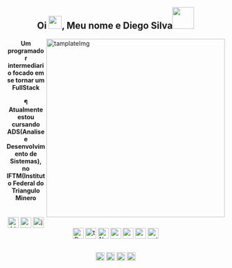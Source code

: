 <h2 align="center">Oi <img src="./image/wave.gif" width="30px">, Meu nome e Diego Silva<img src='https://user-images.githubusercontent.com/5713670/87202985-820dcb80-c2b6-11ea-9f56-7ec461c497c3.gif' width="50"></h2>

<img src="image/gg.gif" width="412" margin="0" align="right" alt="tamplateImg"/>

<h4 align="center" styles="color: red">Um programador intermediario focado em se tornar um FullStack<br><br>¶ Atualmente estou cursando ADS(Analise e Desenvolvimento de Sistemas), no IFTM(Instituto Federal do Triangulo Minero</h4>

<br>
<!-- TECNOLOGIAS -->
<div align="center" width="700">
    <img align="center" src=".github/tecSvg/html5.svg" alt="html5" width="25"/>
    <img align="center" src=".github/tecSvg/css3.svg" alt="css3" width="25"/>
    <img align="center" src=".github/tecSvg/javascript.svg" alt="javascript"width="25"/>
    <img align="center" src=".github/tecSvg/Reactjs.svg" alt="Reactjs" width="25"/>
    <img align="center" src=".github/tecSvg/typescript.png" alt="typescript" width="25"/>
    <img align="center" src=".github/tecSvg/next-js.svg" alt="Nextjs" width="25"/>
    <img align="center" src=".github/tecSvg/node.svg" alt="node" width="25"/>
    <img align="center" src=".github/tecSvg/npm-2.svg" alt="npm" width="25"/>
    <img align="center" src=".github/tecSvg/yarn.png" alt="yarn" width="25"/>
    <img align="center" src=".github/tecSvg/Python.png" alt="python" width="25"/>
    <!-- https://devicon.dev/ -->
</div><br>

<!-- REDES SOCIAIS -->

<p align="center">
    <a href="https://twitter.com/DiegoSi06829718" target="blank"><img align="center" src=".github/twitter.svg" alt="NyctibiusVII/Twitter" height="20" width="20" /></a>
    <a href="https://www.linkedin.com/in/diego-c-silva-487b171a5/" target="blank"><img align="center" src=".github/linkedin.svg" alt="NyctibiusVII/Linkedin" height="20" width="20" /></a>
    <a href="https://www.instagram.com/DcDevs/" target="blank"><img align="center" src=".github/instagram.svg" alt="NyctibiusVII/Instagram" height="20" width="20" /></a>
    <a href="https://discord.gg/!D❦C•Devs" target="blank"><img align="center" src=".github/discord.svg" alt="NyctibiusVII/Discord" height="20" width="20" /></a>
</p>
